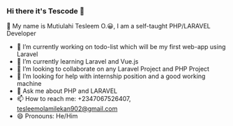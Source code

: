 ### Hi there it's Tescode 👋

🌱 My name is Mutiulahi Tesleem O.😀, I am a self-taught PHP/LARAVEL Developer

- 🔭 I’m currently working on todo-list which will be my first web-app using Laravel
- 🌱 I’m currently learning Laravel and Vue.js
- 👯 I’m looking to collaborate on any Laravel Project and PHP Project 
- 🤔 I’m looking for help with internship position and a good working machine
- 💬 Ask me about PHP and LARAVEL 
- 📫 How to reach me: +2347067526407, tesleemolamilekan902@gmail.com
- 😄 Pronouns: He/Him

